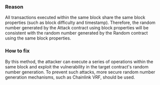 ### Reason

All transactions executed within the same block share the same block properties (such as block difficulty and timestamp). Therefore, the random number generated by the Attack contract using block properties will be consistent with the random number generated by the Random contract using the same block properties.

### How to fix

By this method, the attacker can execute a series of operations within the same block and exploit the vulnerability in the target contract's random number generation. To prevent such attacks, more secure random number generation mechanisms, such as Chainlink VRF, should be used.
